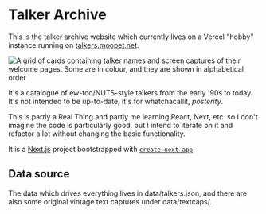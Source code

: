 # Talker Archive

This is the talker archive website which currently lives on a Vercel "hobby" instance running on [talkers.moopet.net](https://talkers.moopet.net).

![A grid of cards containing talker names and screen captures of their welcome pages. Some are in colour, and they are shown in alphabetical order](https://github.com/user-attachments/assets/a452b789-8190-4ef1-8522-0a47332ab6b7)


It's a catalogue of ew-too/NUTS-style talkers from the early '90s to today. It's not intended to be up-to-date, it's for whatchacallit, _posterity_.

This is partly a Real Thing and partly me learning React, Next, etc. so I don't imagine the code is particularly good, but I intend to iterate on it and refactor a lot without changing the basic functionality.

It is a [Next.js](https://nextjs.org/) project bootstrapped with [`create-next-app`](https://github.com/vercel/next.js/tree/canary/packages/create-next-app).

## Data source

The data which drives everything lives in data/talkers.json, and there are also some original vintage text captures under data/textcaps/.
